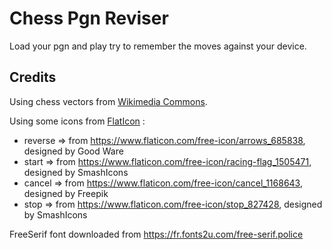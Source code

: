 # Chess Pgn Reviser

Load your pgn and play try to remember the moves against your device.

## Credits

Using chess vectors from [Wikimedia Commons](https://commons.wikimedia.org/wiki/Category:SVG_chess_pieces).

Using some icons from [FlatIcon](https://www.flaticon.com/) :

* reverse => from https://www.flaticon.com/free-icon/arrows_685838, designed by Good Ware
* start => from https://www.flaticon.com/free-icon/racing-flag_1505471, designed by SmashIcons
* cancel => from https://www.flaticon.com/free-icon/cancel_1168643, designed by Freepik
* stop => from https://www.flaticon.com/free-icon/stop_827428, designed by SmashIcons

FreeSerif font downloaded from https://fr.fonts2u.com/free-serif.police